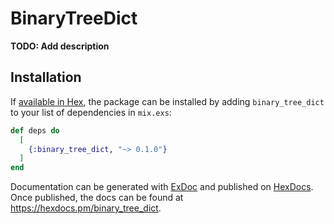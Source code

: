 # BinaryTreeDict

**TODO: Add description**

## Installation

If [available in Hex](https://hex.pm/docs/publish), the package can be installed
by adding `binary_tree_dict` to your list of dependencies in `mix.exs`:

```elixir
def deps do
  [
    {:binary_tree_dict, "~> 0.1.0"}
  ]
end
```

Documentation can be generated with [ExDoc](https://github.com/elixir-lang/ex_doc)
and published on [HexDocs](https://hexdocs.pm). Once published, the docs can
be found at <https://hexdocs.pm/binary_tree_dict>.

